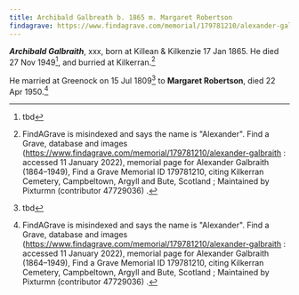 ```yaml
---
title: Archibald Galbreath b. 1865 m. Margaret Robertson
findagrave: https://www.findagrave.com/memorial/179781210/alexander-galbraith
---
```

***Archibald Galbraith***, xxx, born at Killean & Kilkenzie  17 Jan 1865. He died 27 Nov 1949[^death], and burried at Kilkerran.[^burial]

He married at Greenock on 15 Jul 1809[^marriage] to **Margaret Robertson**, died 22 Apr 1950.[^burial]


[^birth]: 1865 GALBREATH, ARCHIBALD (Statutory registers Births 519/ 8); [ScotlandsPeople](https://www.scotlandspeople.gov.uk/view-image/nrs_stat_births/39834730)

 [^death]: tbd

[^marriage]: tbd

[^burial]: FindAGrave is misindexed and says the name is "Alexander". Find a Grave, database and images (https://www.findagrave.com/memorial/179781210/alexander-galbraith : accessed 11 January 2022), memorial page for Alexander Galbraith (1864–1949), Find a Grave Memorial ID 179781210, citing Kilkerran Cemetery, Campbeltown, Argyll and Bute, Scotland ; Maintained by Pixturmn (contributor 47729036) . 




